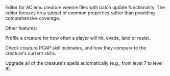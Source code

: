 Editor for AC emu creature weenie files with batch update functionality. The editor focuses on a subset of common properties rather than providing comprehensive coverage.

Other features:

Profile a creature for how often a player will hit, evade, land or resist.

Check creature PCAP skill estimates, and how they compare to the creature's current skills. 

Upgrade all of the creature's spells automatically (e.g., from level 7 to level 8).
